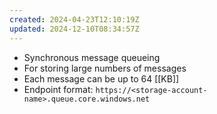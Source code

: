 ```yaml
---
created: 2024-04-23T12:10:19Z
updated: 2024-12-10T08:34:57Z
---
```

- Synchronous message queueing
- For storing large numbers of messages
- Each message can be up to 64 [[KB]]
- Endpoint format: `https://<storage-account-name>.queue.core.windows.net`